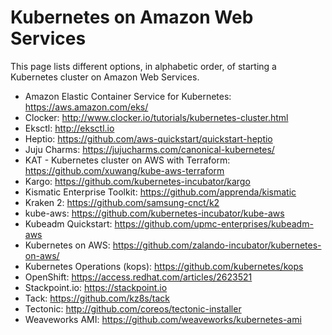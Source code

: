 Kubernetes on Amazon Web Services
====

This page lists different options, in alphabetic order, of starting a Kubernetes cluster on Amazon Web Services.

* Amazon Elastic Container Service for Kubernetes: https://aws.amazon.com/eks/
* Clocker: http://www.clocker.io/tutorials/kubernetes-cluster.html
* Eksctl: http://eksctl.io
* Heptio: https://github.com/aws-quickstart/quickstart-heptio
* Juju Charms: https://jujucharms.com/canonical-kubernetes/
* KAT - Kubernetes cluster on AWS with Terraform: https://github.com/xuwang/kube-aws-terraform
* Kargo: https://github.com/kubernetes-incubator/kargo
* Kismatic Enterprise Toolkit: https://github.com/apprenda/kismatic
* Kraken 2: https://github.com/samsung-cnct/k2
* kube-aws: https://github.com/kubernetes-incubator/kube-aws
* Kubeadm Quickstart: https://github.com/upmc-enterprises/kubeadm-aws
* Kubernetes on AWS: https://github.com/zalando-incubator/kubernetes-on-aws/
* Kubernetes Operations (kops): https://github.com/kubernetes/kops
* OpenShift: https://access.redhat.com/articles/2623521
* Stackpoint.io: https://stackpoint.io
* Tack: https://github.com/kz8s/tack
* Tectonic: http://github.com/coreos/tectonic-installer
* Weaveworks AMI: https://github.com/weaveworks/kubernetes-ami
